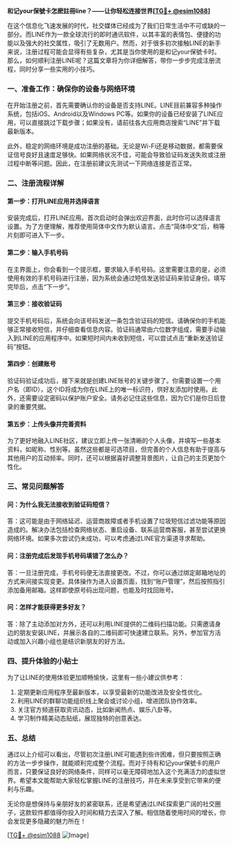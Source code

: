**和记your保號卡怎麽註冊line？——让你轻松连接世界[[TG💪+ @esim1088](https://t.me/s/esim1088)]**

在这个信息化飞速发展的时代，社交媒体已经成为了我们日常生活中不可或缺的一部分。而LINE作为一款全球流行的即时通讯软件，以其丰富的表情包、便捷的功能以及强大的社交属性，吸引了无数用户。然而，对于很多初次接触LINE的新手来说，注册过程可能会显得有些复杂，尤其是当你使用的是和记your保號卡时。那么，如何顺利注册LINE呢？这篇文章将为你详细解答，带你一步步完成注册流程，同时分享一些实用的小技巧。

### **一、准备工作：确保你的设备与网络环境**

在开始注册之前，首先需要确认你的设备是否支持LINE。LINE目前兼容多种操作系统，包括iOS、Android以及Windows PC等。如果你的设备已经安装了LINE应用，可以直接跳过下载步骤；如果没有，请前往各大应用商店搜索“LINE”并下载最新版本。

此外，稳定的网络环境是成功注册的基础。无论是Wi-Fi还是移动数据，都需要保证信号良好且速度足够快。如果网络状况不佳，可能会导致验证码发送失败或注册过程中断等问题。因此，在注册前建议先测试一下网络连接是否正常。

### **二、注册流程详解**

#### **第一步：打开LINE应用并选择语言**
安装完成后，打开LINE应用。首次启动时会弹出欢迎界面，此时你可以选择语言设置。为了方便理解，推荐使用简体中文作为默认语言。点击“简体中文”后，稍等片刻即可进入下一步。

#### **第二步：输入手机号码**
在主界面上，你会看到一个提示框，要求输入手机号码。这里需要注意的是，必须使用有效的手机号码进行注册，因为系统会通过短信发送验证码来验证身份。填写完毕后，点击“下一步”。

#### **第三步：接收验证码**
提交手机号码后，系统会向该号码发送一条包含验证码的短信。请确保你的手机能够正常接收短信，并仔细查看信息内容。验证码通常由六位数字组成，需要手动输入到LINE的应用程序中。如果短时间内未收到短信，可以尝试点击“重新发送验证码”按钮。

#### **第四步：创建账号**
验证码验证成功后，接下来就是创建LINE账号的关键步骤了。你需要设置一个用户名（即ID），这个ID将成为你在LINE上的唯一标识符，供好友添加时使用。此外，还需要设定密码以保护账户安全。请务必记住这些信息，因为它们是你日后登录的重要凭据。

#### **第五步：上传头像并完善资料**
为了更好地融入LINE社区，建议立即上传一张清晰的个人头像，并填写一些基本资料，如昵称、性别等。虽然这些都是可选项目，但完善的个人信息有助于提高与其他用户的互动频率。同时，还可以根据喜好调整背景图片，让自己的主页更加个性化。

### **三、常见问题解答**

#### **问：为什么我无法接收到验证码短信？**
答：这可能是由于网络延迟、运营商故障或者手机设置了垃圾短信过滤功能等原因造成的。解决办法包括检查网络状态、重启设备、联系运营商客服，甚至尝试更换网络环境。如果多次尝试仍未成功，可以考虑通过LINE官方渠道寻求帮助。

#### **问：注册完成后发现手机号码填错了怎么办？**
答：一旦注册完成，手机号码便无法直接更改。不过，你可以通过绑定邮箱地址的方式来间接实现变更。具体操作为进入设置页面，找到“账户管理”，然后按照指引添加备用邮箱。这样即使原号码出现问题，也能及时找回账号。

#### **问：怎样才能获得更多好友？**
答：除了主动添加对方外，还可以利用LINE提供的二维码扫描功能。只需邀请身边的朋友安装LINE，并展示各自的二维码即可快速建立联系。另外，参加官方活动或加入兴趣小组也是结识新朋友的好方法。

### **四、提升体验的小贴士**

为了让LINE的使用体验更加顺畅愉快，这里有一些小建议供参考：
1. 定期更新应用程序至最新版本，以享受最新的功能改进及安全性优化。
2. 利用LINE的群聊功能组织线上聚会或讨论小组，增进团队协作效率。
3. 关注官方频道获取资讯动态，比如新闻热点、娱乐八卦等。
4. 学习制作精美动态贴纸，展现独特的创意表达。

### **五、总结**

通过以上介绍可以看出，尽管初次注册LINE可能遇到些许困难，但只要按照正确的方法一步步操作，就能顺利完成整个流程。而对于持有和记your保號卡的用户而言，只要保证良好的网络条件，同样可以毫无障碍地加入这个充满活力的虚拟世界。希望本文能帮助大家轻松掌握LINE的注册技巧，并在未来享受到它带来的便利与乐趣。

无论你是想保持与亲朋好友的紧密联系，还是希望通过LINE探索更广阔的社交圈子，这款软件都值得你投入时间和精力去深入了解。相信随着使用时间的增长，你会发现更多隐藏的魅力所在！

[[TG💪+ @esim1088](https://t.me/s/esim1088) ![Image](https://i.postimg.cc/4NQfJmqS/Snipaste-2025-05-13-00-14-12.png)]